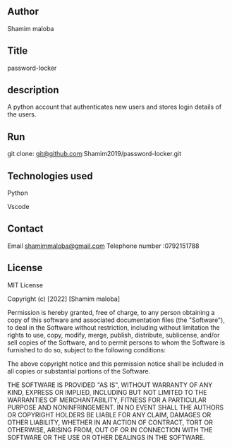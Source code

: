 ## Author
Shamim maloba

## Title

password-locker

## description

A python account that authenticates new users and stores login details of the users.

## Run
git clone:
git@github.com:Shamim2019/password-locker.git

## Technologies used
Python

Vscode

## Contact
Email shamimmaloba@gmail.com
Telephone number :0792151788

## License
MIT License

Copyright (c) [2022] [Shamim maloba]

Permission is hereby granted, free of charge, to any person obtaining a copy of this software and associated documentation files (the "Software"), to deal in the Software without restriction, including without limitation the rights to use, copy, modify, merge, publish, distribute, sublicense, and/or sell copies of the Software, and to permit persons to whom the Software is furnished to do so, subject to the following conditions:

The above copyright notice and this permission notice shall be included in all copies or substantial portions of the Software.

THE SOFTWARE IS PROVIDED "AS IS", WITHOUT WARRANTY OF ANY KIND, EXPRESS OR IMPLIED, INCLUDING BUT NOT LIMITED TO THE WARRANTIES OF MERCHANTABILITY, FITNESS FOR A PARTICULAR PURPOSE AND NONINFRINGEMENT. IN NO EVENT SHALL THE AUTHORS OR COPYRIGHT HOLDERS BE LIABLE FOR ANY CLAIM, DAMAGES OR OTHER LIABILITY, WHETHER IN AN ACTION OF CONTRACT, TORT OR OTHERWISE, ARISING FROM, OUT OF OR IN CONNECTION WITH THE SOFTWARE OR THE USE OR OTHER DEALINGS IN THE SOFTWARE.


